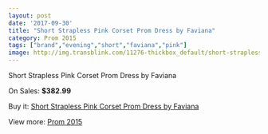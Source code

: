 ```yaml
---
layout: post
date: '2017-09-30'
title: "Short Strapless Pink Corset Prom Dress by Faviana"
category: Prom 2015
tags: ["brand","evening","short","faviana","pink"]
image: http://img.transblink.com/11276-thickbox_default/short-strapless-pink-corset-prom-dress-by-faviana.jpg
---
```

Short Strapless Pink Corset Prom Dress by Faviana

On Sales: **$382.99**
<a href="https://www.transblink.com/en/prom-2015/3668-short-strapless-pink-corset-prom-dress-by-faviana.html"><amp-img layout="responsive" width="600" height="600" src="//img.transblink.com/11276-thickbox_default/short-strapless-pink-corset-prom-dress-by-faviana.jpg" alt="Short Strapless Pink Corset Prom Dress by Faviana 0" /></a>
<a href="https://www.transblink.com/en/prom-2015/3668-short-strapless-pink-corset-prom-dress-by-faviana.html"><amp-img layout="responsive" width="600" height="600" src="//img.transblink.com/11278-thickbox_default/short-strapless-pink-corset-prom-dress-by-faviana.jpg" alt="Short Strapless Pink Corset Prom Dress by Faviana 1" /></a>
<a href="https://www.transblink.com/en/prom-2015/3668-short-strapless-pink-corset-prom-dress-by-faviana.html"><amp-img layout="responsive" width="600" height="600" src="//img.transblink.com/11277-thickbox_default/short-strapless-pink-corset-prom-dress-by-faviana.jpg" alt="Short Strapless Pink Corset Prom Dress by Faviana 2" /></a>

Buy it: [Short Strapless Pink Corset Prom Dress by Faviana](https://www.transblink.com/en/prom-2015/3668-short-strapless-pink-corset-prom-dress-by-faviana.html "Short Strapless Pink Corset Prom Dress by Faviana")

View more: [Prom 2015](https://www.transblink.com/en/10-prom-2015 "Prom 2015")